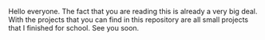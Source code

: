 Hello everyone.
The fact that you are reading this is already a very big deal. With the projects that you can find in this repository are all small projects that I finished for school.
See you soon.
